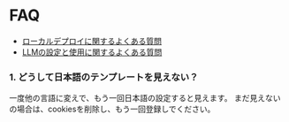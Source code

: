 # FAQ

* [ローカルデプロイに関するよくある質問](install-faq/)
* [LLMの設定と使用に関するよくある質問](llms-use-faq/)

### 1. どうして日本語のテンプレートを見えない？

一度他の言語に変えで、もう一回日本語の設定すると見えます。 まだ見えないの場合は、cookiesを削除し、もう一回登録しでください。

